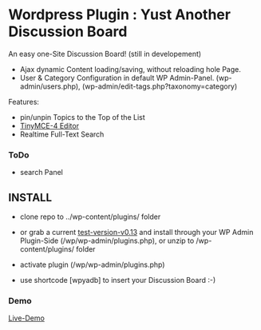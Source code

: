 # Wordpress Plugin : Yust Another Discussion Board


An easy one-Site Discussion Board! (still in developement)


- Ajax dynamic Content loading/saving, without reloading hole Page.
- User & Category Configuration in default WP Admin-Panel. (wp-admin/users.php), (wp-admin/edit-tags.php?taxonomy=category)

Features:

- pin/unpin Topics to the Top of the List
- [TinyMCE-4 Editor]
- Realtime Full-Text Search



### ToDo

- search Panel


## INSTALL

- clone repo to ../wp-content/plugins/ folder
- or grab a current [test-version-v0.13] and install through your WP Admin Plugin-Side (/wp/wp-admin/plugins.php), or unzip to /wp-content/plugins/ folder
- activate plugin (/wp/wp-admin/plugins.php)

- use shortcode [wpyadb] to insert your Discussion Board  :-)

### Demo

[Live-Demo]

[Live-Demo]:http://dbk3r.spdns.de/wp/index.php/forum/
[test-version-v0.13]:http://dbk3r.spdns.de/dl/wp-yadb.zip
[TinyMCE-4 Editor]:https://www.tinymce.com/
